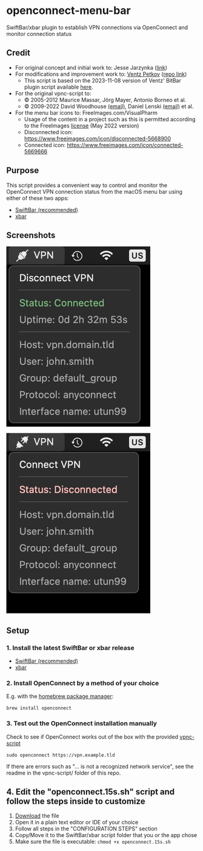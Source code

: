 # openconnect-menu-bar
SwiftBar/xbar plugin to establish VPN connections via OpenConnect and monitor connection status


## Credit

- For original concept and initial work to: Jesse Jarzynka ([link](https://github.com/matryer/xbar-plugins/blob/7afadc2d29270c47fe09df4cabc8c29206bd419d/Network/vpn_advanced.sh))
- For modifications and improvement work to: [Ventz Petkov](https://github.com/ventz/openconnect-gui-menu-bar) ([repo link](https://github.com/ventz/openconnect-gui-menu-bar))
  - This script is based on the 2023-11-08 version of Ventz' BitBar plugin script available [here](https://github.com/ventz/openconnect-gui-menu-bar/blob/6bda0e18b12493b5c727f6cfca636e1455f23d56/openconnect.sh).
- For the original vpnc-script to:
  - © 2005-2012 Maurice Massar, Jörg Mayer, Antonio Borneo et al.
  - © 2009-2022 David Woodhouse [(email)](dwmw2@infradead.org), Daniel Lenski [(email)](dlenski@gmail.com) et al.
- For the menu bar icons to: FreeImages.com/VisualPharm
  - Usage of the content in a project such as this is permitted according to the FreeImages [license](https://www.freeimages.com/license) (May 2022 version)
  - Disconnected icon: https://www.freeimages.com/icon/disconnected-5668900
  - Connected icon: https://www.freeimages.com/icon/connected-5669666


## Purpose

This script provides a convenient way to control and monitor the OpenConnect VPN connection status from the macOS menu bar using either of these two apps:
- [SwiftBar (recommended)](https://github.com/swiftbar/SwiftBar)
- [xbar](https://xbarapp.com/)


## Screenshots

![Connected](./screenshots/connected.png)

![Disconnected](./screenshots/disconnected.png)


## Setup

### 1. Install the latest SwiftBar or xbar release

- [SwiftBar (recommended)](https://github.com/swiftbar/SwiftBar)
- [xbar](https://xbarapp.com/)


### 2. Install OpenConnect by a method of your choice

E.g. with the [homebrew package manager](https://brew.sh):
```shell
brew install openconnect
```

### 3. Test out the OpenConnect installation manually

Check to see if OpenConnect works out of the box with the provided [vpnc-script](https://www.infradead.org/openconnect/vpnc-script.html)
```shell
sudo openconnect https://vpn.example.tld
```
If there are errors such as "... is not a recognized network service", see the readme in the vpnc-script/ folder of this repo.


## 4. Edit the "openconnect.15s.sh" script and follow the steps inside to customize

1. [Download](https://github.com/niklasbogensperger/openconnect-menu-bar/blob/main/openconnect.15s.sh) the file
2. Open it in a plain text editor or IDE of your choice
3. Follow all steps in the "CONFIGURATION STEPS" section
4. Copy/Move it to the SwiftBar/xbar script folder that you or the app chose
5. Make sure the file is executable: `chmod +x openconnect.15s.sh`
